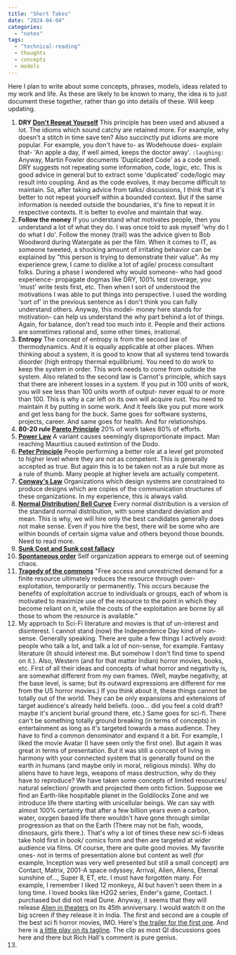 ```yaml
---
title: "Short Takes"
date: "2024-04-04"
categories: 
  - "notes"
tags: 
  - "technical-reading"
  - thoughts
  - concepts
  - models
---
```


Here I plan to write about some concepts, phrases, models, ideas related to my work and life. As these are likely to be known to many, the idea is to just document these together, rather than go into details of these. Will keep updating.

1. **DRY [Don't Repeat Yourself](https://en.wikipedia.org/wiki/Don't_repeat_yourself)**
   This principle has been used and abused a lot. The idioms which sound catchy are retained more. For example, why doesn't a stitch in time save ten? Also succinctly put idioms are more popular. For example, you don't have to- as Wodehouse does- explain that- 'An apple a day, if well aimed, keeps the doctor away'. `:laughing:` 
   Anyway, Martin Fowler documents 'Duplicated Code' as a code smell. DRY suggests not repeating some information, code, logic, etc. This is good advice in general but to extract some 'duplicated' code/logic may result into coupling. And as the code evolves, it may become difficult to maintain. So, after taking advice from talks/ discussions, I think that it's better to not repeat yourself within a bounded context. But if the same information is needed outside the boundaries, it's fine to repeat it in respective contexts. It is better to evolve and maintain that way. 
2. **Follow the money**
   If you understand what motivates people, then you understand a lot of what they do. I was once told to ask myself 'why do I do what I do'. Follow the money (trail) was the advice given to Bob Woodword during Watergate as per the film. When it comes to IT, as someone tweeted, a shocking amount of irritating behavior can be explained by "this person is trying to demonstrate their value". As my experience grew, I came to dislike a lot of agile/ process consultant folks. During a phase I wondered why would someone- who had good experience- propagate dogmas like DRY, 100% test coverage, you 'must' write tests first, etc. Then when I sort of understood the motivations I was able to put things into perspective. I used the wording 'sort of' in the previous sentence as I don't think you can fully understand others. Anyway, this model- money here stands for motivation- can help us understand the why part behind a lot of things. Again, for balance, don't read too much into it. People and their actions are sometimes rational and, some other times, irrational.
3. **Entropy**
   The concept of entropy is from the second law of thermodynamics. And it is equally applicable at other places. When thinking about a system, it is good to know that all systems tend towards disorder (high entropy thermal equilibrium). You need to do work to keep the system in order. This work needs to come from outside the system. Also related to the second law is Carnot's principle, which says that there are inherent losses in a system. If you put in 100 units of work, you will see less than 100 units worth of output- never equal to or more than 100. This is why a car left on its own will acquire rust. You need to maintain it by putting in some work. And it feels like you put more work and get less bang for the buck. Same goes for software systems, projects, career. And same goes for health. And for relationships. 
4. **80-20 rule [Pareto Principle](https://en.wikipedia.org/wiki/Pareto_principle)** 
   20% of work takes 80% of efforts.
5. **[Power Law](https://en.wikipedia.org/wiki/Power_law)**
   A variant causes seemingly disproportionate impact. Man reaching Mauritius caused extintion of the Dodo.
6. **[Peter Principle](https://en.wikipedia.org/wiki/Peter_principle)**
   People performing a better role at a level get promoted to higher level where they are not as competent. This is generally accepted as true. But again this is to be taken not as a rule but more as a rule of thumb. Many people at higher levels are actually competent.
7. **[Conway's Law](https://en.wikipedia.org/wiki/Conway%27s_law)**
   Organizations which design systems are constrained to produce designs which are copies of the communication structures of these organizations. In my experience, this is always valid.
8. **[Normal Distribution/ Bell Curve](https://en.wikipedia.org/wiki/Normal_distribution)**
   Every normal distribution is a version of the standard normal distribution, with some standard deviation and mean. This is why, we will hire only the best candidates generally does not make sense. Even if you hire the best, there will be some who are within bounds of certain sigma value and others beyond those bounds. Need to read more.
9. **[Sunk Cost and Sunk cost fallacy](https://en.wikipedia.org/wiki/Sunk_cost)**
10. **[Spontaneous order](https://en.wikipedia.org/wiki/Spontaneous_order)** 
    Self organization appears to emerge out of seeming chaos.
11. **[Tragedy of the commons](https://en.wikipedia.org/wiki/Tragedy_of_the_commons)**
   "Free access and unrestricted demand for a finite resource ultimately reduces the resource through over-exploitation, temporarily or permanently. This occurs because the benefits of exploitation accrue to individuals or groups, each of whom is motivated to maximize use of the resource to the point in which they become reliant on it, while the costs of the exploitation are borne by all those to whom the resource is available."
12. My approach to Sci-Fi literature and movies is that of un-interest and disinterest. I cannot stand (now) the Independence Day kind of non-sense. Generally speaking. There are quite a few things I actively avoid: people who talk a lot, and talk a lot of non-sense, for example. Fantasy literature (It should interest me. But somehow I don't find time to spend on it.). Also, Western (and for that matter Indian) horror movies, books, etc. First of all their ideas and concepts of what horror and negativity is, are somewhat different from my own frames. (Well, maybe negativity, at the base level, is same; but its outward expressions are different for me from the US horror movies.) If you think about it, these things cannot be totally out of the world. They can be only expansions and extensions of target audience's already held beliefs. (ooo... did you feel a cold draft? maybe it's ancient burial ground there, etc.) Same goes for sci-fi. There can't be something totally ground breaking (in terms of concepts) in entertainment as long as it's targeted towards a mass audience. They have to find a common denominator and expand it a bit. For example, I liked the movie Avatar (I have seen only the first one). But again it was great in terms of presentation. But it was still a concept of living in harmony with your connected system that is generally found on the earth in humans (and maybe only in moral, religious minds). Why do aliens have to have legs, weapons of mass destruction, why do they have to reproduce? We have taken some concepts of limited resources/ natural selection/ growth and projected them onto fiction. Suppose we find an Earth-like hospitable planet in the Goldilocks Zone and we introduce life there starting with unicellular beings. We can say with almost 100% certainty that after a few billion years even a carbon, water, oxygen based life there wouldn't have gone through similar progression as that on the Earth (There may not be fish, woods, dinosaurs, girls there.). That's why a lot of times these new sci-fi ideas take hold first in book/ comics form and then are targeted at wider audience via films. Of course, there are quite good movies. My favorite ones- not in terms of presentation alone but content as well (for example, Inception was very well presented but still a small concept) are Contact, Matrix, 2001-A space odyssey, Arrival, Alien, Aliens, Eternal sunshine of..., Super 8, ET, etc. I must have forgotten many. For example, I remember I liked 12 monkeys, AI but haven't seen them in a long time. I loved books like H2G2 series, Ender's game, Contact. I purchased but did not read Dune. Anyway, it seems that they will release [Alien in theaters](https://twitter.com/TheSpaceshipper/status/1780663821352263975) on its 45th anniversary. I would watch it on the big screen if they release it in India. The first and second are a couple of the best sci fi horror movies, IMO. Here's [the trailer for the first one](https://www.youtube.com/watch?v=jQ5lPt9edzQ). And here is [a little play on its tagline](https://www.youtube.com/watch?v=IuPWsnioD5g). The clip as most QI discussions goes here and there but Rich Hall's comment is pure genius.
13. 